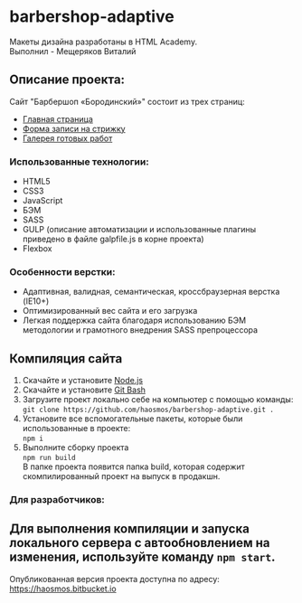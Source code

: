 # barbershop-adaptive #
Макеты дизайна разработаны в HTML Academy.<br/>
Выполнил - Мещеряков Виталий

## Описание проекта:
Сайт "Барбершоп «Бородинский»" состоит из трех страниц:
- [Главная страница](https://haosmos.bitbucket.io/ "Ссылка на главную страницу")
- [Форма записи на стрижку](https://haosmos.bitbucket.io/form.html "Ссылка на форму записи стрижки")
- [Галерея готовых работ](https://haosmos.bitbucket.io/photo.html "Ссылка на галерею готовых работ")

### Использованные технологии:
- HTML5
- CSS3
- JavaScript
- БЭМ
- SASS
- GULP (описание автоматизации и использованные плагины приведено в файле 
galpfile.js в корне проекта)
- Flexbox

### Особенности верстки:
- Адаптивная, валидная, семантическая, кроссбраузерная верстка (IE10+)
- Оптимизированный вес сайта и его загрузка
- Легкая поддержка сайта благодаря использованию БЭМ методологии и грамотного внедрения SASS препроцессора

## Компиляция сайта

1) Скачайте и установите [Node.js](https://nodejs.org/en/ "Ссылка на оф. сайт Node.js")
2) Скачайте и установите [Git Bash](https://git-scm.com/downloads "Ссылка на скачку Git Bash")
3) Загрузите проект локально себе на компьютер с помощью команды:<br/>
`git clone https://github.com/haosmos/barbershop-adaptive.git .`
4) Установите все вспомогательные пакеты, которые были использованные в проекте:<br/>
`npm i`
5) Выполните сборку проекта <br/>
`npm run build`<br/>
В папке проекта появится папка build, которая содержит скомпилированный проект на выпуск в продакшн. 

### Для разработчиков:

Для выполнения компиляции и запуска локального сервера с автообновлением на изменения, используйте команду `npm start`.<br/>
---

Опубликованная версия проекта доступна по адресу: https://haosmos.bitbucket.io


